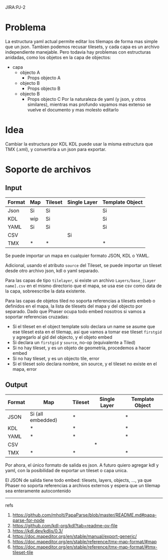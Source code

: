 JIRA:PJ-2

# Problema
La estructura yaml actual permite editar los tilemaps de forma mas simple que un json.
Tambien podemos recusar tilesets, y cada capa es un archivo independiente manejable.
Pero todavia hay problemas con estructuras anidadas, como los objetos en la capa de objectos:
- capa
	- objecto A
		- Props objecto A
	- objecto B
		- Props objecto B
	- objecto B
		- Props objecto C
Por la naturaleza de yaml (y json, y otros similares), mientras mas profundo vayamos mas extenso se vuelve el documento y mas molesto editarlo

# Idea
Cambiar la estructura por KDL
KDL puede usar la misma estructura que TMX (.xml), y convertirla a un json para exportar.
# Soporte de archivos

## Input
| Format | Map | Tileset | Single Layer | Template Object |
| ------ | --- | ------- | ------------ | --------------- |
| Json   | Si  | Si      |              | Si              |
| KDL    | wip | Si      |              | Si              |
| YAML   | Si  | Si      |              | Si              |
| CSV    |     |         | Si           |                 |
| TMX    | *   | *       |              | *               |
Se puede importar un mapa en cualquier formato JSON, KDL o YAML.

Adicional, usando el atributo `source` del Tileset, se puede importar un tileset desde otro archivo json, kdl o yaml separado.

Para las capas de tipo `tilelayer`, si existe un archivo `Layers/base_[Layer name].csv` en el mismo directorio que el mapa, se usa ese csv como data de la capa, sobreescribe la data existente.

Para las capas de objetos tiled no soporta referencias a tilesets embeb o definidos en el mapa, la lista de tilesets del mapa y del objecto por separado.
Dado que Phaser ocupa todo embed nosotros si vamos a soportar referencias cruzadas:
  - Si el tileset en el object template solo declara un name se asume que ese tileset esta en el tilemap, así que vamos a tomar ese tileset `firstgid` y agregarlo al gid del objecto, y el objeto embed
  - Si declara un `firstgid` y `source`, no-op (equivalente a Tiled)
  - Si no hay tileset, y es un objeto de geometría, procedemos a hacer embed
  - Si no hay tileset, y es un objecto tile, error
  - Si el tileset solo declara nombre, sin source, y el tileset no existe en el mapa, error

## Output
| Format | Map               | Tileset | Single Layer | Template Object |
| ------ | ----------------- | ------- | ------------ | --------------- |
| JSON   | Si (all embedded) | *       |              | *               |
| KDL    | *                 | *       |              | *               |
| YAML   | *                 | *       |              | *               |
| CSV    |                   |         | *            |                 |
| TMX    | *                 | *       |              | *               |
Por ahora, el único formato de salida es json.
A futuro quiero agregar kdl y yaml, con la posibilidad de exportar un tileset o capa unica.

El JSON de salida tiene todo embed: tilesets, layers, objects, ..., ya que Phaser no soporta referencias a archivos externos y espera que un tilemap sea enteramente autocontenido

--- 
refs
1. https://github.com/mholt/PapaParse/blob/master/README.md#papa-parse-for-node
2. https://github.com/kdl-org/kdl?tab=readme-ov-file
3. https://kdl.dev/kdljs/0.3/
4. https://doc.mapeditor.org/en/stable/manual/export-generic/
5. https://doc.mapeditor.org/en/stable/reference/tmx-map-format/#map
6. https://doc.mapeditor.org/en/stable/reference/tmx-map-format/#tmx-tileset-tile
